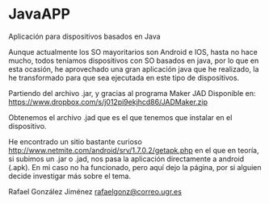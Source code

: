 JavaAPP
=======

Aplicación para dispositivos basados en Java

Aunque actualmente los SO mayoritarios son Android e IOS, hasta no hace mucho, todos teníamos dispositivos con SO basados en java, por lo que en esta ocasión, he aprovechado una gran aplicación java que he realizado, la he transformado para que sea ejecutada en este tipo de dispositivos.

Partiendo del archivo .jar, y gracias al programa Maker JAD Disponible en: https://www.dropbox.com/s/j012pi9ekjhcd86/JADMaker.zip

Obtenemos el archivo .jad que es el que tenemos que instalar en el dispositivo.

He encontrado un sitio bastante curioso http://www.netmite.com/android/srv/1.7.0.2/getapk.php en el que en teoría, si subimos un .jar  o .jad, nos pasa la aplicación directamente a android (.apk). En mi caso no ha funcionado, pero aquí dejo la página, por si alguien decide investigar más sobre el tema.


Rafael González Jiménez
rafaelgonz@correo.ugr.es
